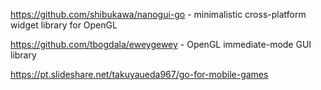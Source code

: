 
https://github.com/shibukawa/nanogui-go - minimalistic cross-platform widget library for OpenGL

https://github.com/tbogdala/eweygewey - OpenGL immediate-mode GUI library

https://pt.slideshare.net/takuyaueda967/go-for-mobile-games

